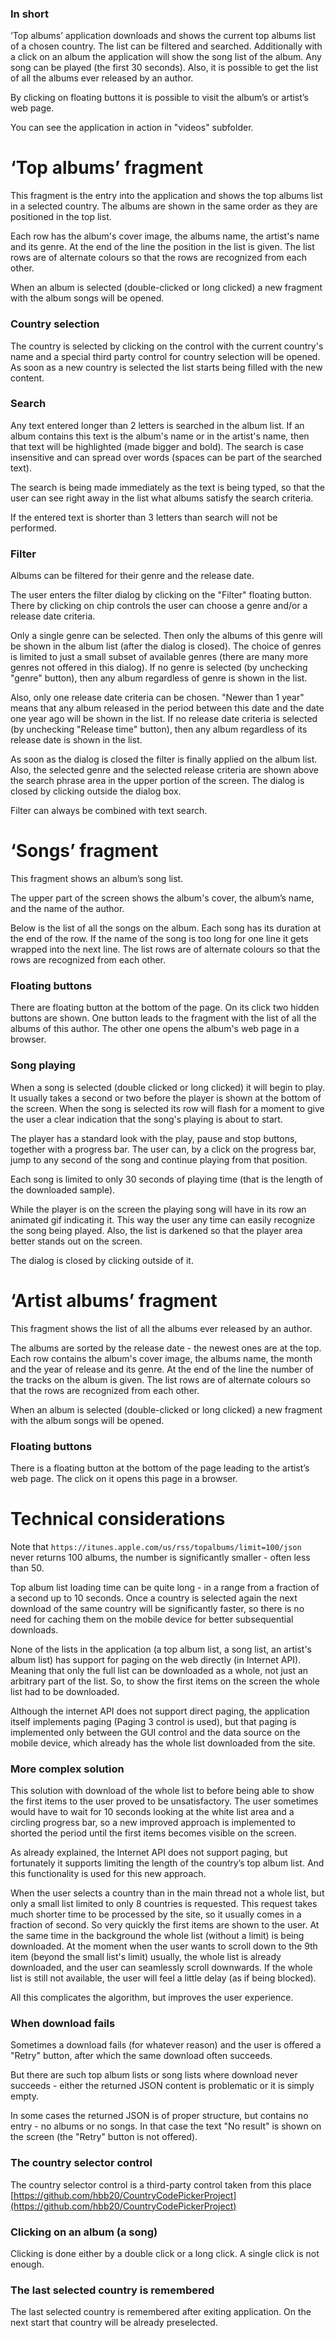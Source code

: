 ### In short

‘Top albums’ application downloads and shows the current top albums list of a chosen country.  The list can be filtered and searched. Additionally with a click on an album the application will show the song list of the album. Any song can be played (the first 30 seconds).  Also, it is possible to get the list of all the albums ever released by an author.

By clicking on floating buttons it is possible to visit the album’s or artist’s web page.

You can see the application in action in "videos" subfolder. 


# ‘Top albums’ fragment

This fragment is the entry into the application and shows the top albums list in a selected country.
The albums are shown in the same order as they are positioned in the top list.

Each row has the album's cover image, the albums name, the artist's name and its genre. At the end of the line the position in the list is given. The list rows are of alternate colours so that the rows are recognized from each other.

When an album is selected  (double-clicked or long clicked) a new fragment with the album songs will be opened.

### Country selection
The country is selected by clicking on the control with the current country's name and a special third party control for country selection will be opened.
As soon as a new country is selected the list starts being filled with the new content.


### Search
Any text entered longer than 2 letters is searched in the album list. If an album contains this text is the album's name or in the artist's name, then that text will be highlighted (made bigger and bold). The search is case insensitive and can spread over words (spaces can be part of the searched text).

The search is being made immediately as the text is being typed, so that the user can see right away in the list what albums satisfy the search criteria.

If the entered text is shorter than 3 letters than search will not be performed.

### Filter
Albums can be filtered for their genre and the release date.

The user enters the filter dialog by clicking on the "Filter" floating button. There by clicking on chip controls the user can choose a genre and/or a release date criteria.

Only a single genre can be selected. Then only the albums of this genre will be shown in the album list (after the dialog is closed). The choice of genres is limited to just a small subset of available genres (there are many more genres not offered in this dialog).
If no genre is selected (by unchecking "genre" button), then any album regardless of genre is shown in the list.

Also, only one release date criteria can be chosen. "Newer than 1 year" means that any album released in the period between this date and the date one year ago will be shown in the list.
If no release date criteria is selected (by unchecking "Release time" button), then any album regardless of its release date is shown in the list.

As soon as the dialog is closed the filter is finally applied on the album list. Also, the selected genre and the selected release criteria are shown above the search phrase area in the upper portion of the screen.
The dialog is closed by clicking outside the dialog box.

Filter can always be combined with text search.




# ‘Songs’  fragment
This fragment shows an album’s song list.

The upper part of the screen shows the album's cover, the album’s name, and the name of the author.

Below is the list of all the songs on the album. Each song has its duration at the end of the row. If the name of the song is too long for one line it gets wrapped into the next line.
The list rows are of alternate colours so that the rows are recognized from each other.

### Floating buttons
There are floating button at the bottom of the page. On its click two hidden buttons are shown.
One button leads to the fragment with the list of all the albums of this author.  The other one opens the album's web page in a browser.

### Song playing
When a song is selected (double clicked or long clicked) it will begin to play. It usually takes a second or two before the player is shown at the bottom of the screen. When the song is selected its row will flash for a moment to give the user a clear indication that the song's playing is about to start.

The player has a standard look with the play, pause and stop buttons, together with a progress bar. The user can, by a click on the progress bar, jump to any second of the song and continue playing from that position.

Each song is limited to only 30 seconds of playing time (that is the length of the downloaded sample).

While the player is on the screen the playing song will have in its row an animated gif indicating it. This way the user any time can easily recognize the song being played. Also, the list is darkened so that the player area better stands out on the screen.

The dialog is closed by clicking outside of it.





# ‘Artist albums’ fragment

This fragment shows the list of all the albums ever released by an author.

The albums are sorted by the release date - the newest ones are at the top. Each row contains the album's cover image, the albums name, the month and the year of release and its genre. At the end of the line the number of the tracks on the album is given. The list rows are of alternate colours so that the rows are recognized from each other.

When an album is selected (double-clicked or long clicked) a new fragment with the album songs will be opened.

### Floating buttons
There is a floating button at the bottom of the page leading to the artist’s web page. The click on it opens this page in a browser.






# Technical considerations 

Note that `https://itunes.apple.com/us/rss/topalbums/limit=100/json`  never returns 100 albums, the number is significantly smaller - often less than 50.  

Top album list loading time can be quite long - in a range from a fraction of a second up to 10 seconds. Once a country is selected again the next download of the same country will be significantly faster, so there is no need for caching them on the mobile device for better subsequential downloads.

None of the lists in the application (a top album list, a song list, an artist's album list) has support for paging on the web directly (in Internet API). Meaning that only the full list can be downloaded as a whole, not just an arbitrary part of the list. So, to show the first items on the screen the whole list had to be downloaded.

Although the internet API does not support direct paging, the application itself implements paging (Paging 3 control is used), but that paging is implemented only between the GUI control and the data source on the mobile device, which already has the whole list downloaded from the site.


### More complex solution
This solution with download of the whole list to before being able to show the first items to the user proved to be unsatisfactory. The user sometimes would have to wait for 10 seconds looking at the white list area and a circling progress bar, so a new improved approach is implemented to shorted the period until the first items becomes visible on the screen.

As already explained, the Internet API does not support paging, but fortunately it supports limiting the length of the country’s top album list. And this functionality is used for this new approach.

When the user selects a country than in the main thread not a whole list, but only a small list limited to only 8 countries is requested. This request takes much shorter time to be processed by the site, so it usually comes in a fraction of second. So very quickly the first items are shown to the user. At the same time in the background the whole list (without a limit) is being downloaded. At the moment when the user wants to scroll down to the 9th item (beyond the small list's limit) usually, the whole list is already downloaded, and the user can seamlessly scroll downwards. If the whole list is still not available, the user will feel a little delay (as if being blocked).

All this complicates the algorithm, but improves the user experience.


### When download fails 
Sometimes a download fails (for whatever reason) and the user is offered a "Retry" button, after which the same download often succeeds.

But there are such top album lists or song lists where download never succeeds - either the returned JSON content is problematic or it is simply empty.

In some cases the returned JSON is of proper structure, but contains no entry - no albums or no songs. In that case the text "No result" is shown on the screen (the "Retry" button is not offered).


### The country selector control 
The country selector control is a third-party control taken from this place
[https://github.com/hbb20/CountryCodePickerProject](https://github.com/hbb20/CountryCodePickerProject)


### Clicking on an album (a song)
Clicking is done either by a double click or a long click. A single click is not enough. 


### The last selected country is remembered
The last selected country is remembered after exiting application. On the next start that country will be already preselected.


